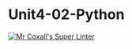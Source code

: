 # Unit4-02-Python
[![Mr Coxall's Super Linter](https://github.com/ICS3U-Programming-LiaD/Unit4-02-Python/workflows/Mr%20Coxall's%20Super%20Linter/badge.svg)](https://github.com/ICS3U-Programming-LiaD/Unit4-02-Python/actions/)
